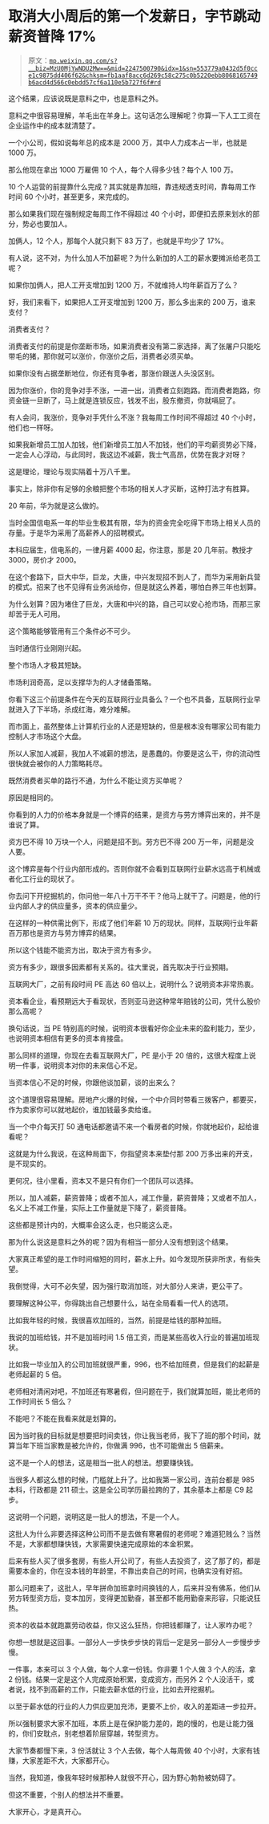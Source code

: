 # 取消大小周后的第一个发薪日，字节跳动薪资普降 17%

> 原文：[`mp.weixin.qq.com/s?__biz=MzU0MjYwNDU2Mw==&mid=2247500790&idx=1&sn=553779a0432d5f0cce1c9875dd406f62&chksm=fb1aaf8acc6d269c58c275c0b5220ebb8068165749b6acd4d566c0ebdd57cf6a110e5b727f6f#rd`](http://mp.weixin.qq.com/s?__biz=MzU0MjYwNDU2Mw==&mid=2247500790&idx=1&sn=553779a0432d5f0cce1c9875dd406f62&chksm=fb1aaf8acc6d269c58c275c0b5220ebb8068165749b6acd4d566c0ebdd57cf6a110e5b727f6f#rd)

这个结果，应该说既是意料之中，也是意料之外。 

意料之中很容易理解，羊毛出在羊身上。这句话怎么理解呢？你算一下人工工资在企业运作中的成本就清楚了。 

一个小公司，假如说每年总的成本是 2000 万，其中人力成本占一半，也就是 1000 万。

那么他现在拿出 1000 万雇佣 10 个人，每个人得多少钱？每个人 100 万。

10 个人运营的前提靠什么完成？其实就是靠加班，靠违规透支时间，靠每周工作时间 60 个小时，甚至更多，来完成的。

那么如果我们现在强制规定每周工作不得超过 40 个小时，即便扣去原来划水的部分，势必也要加人。 

加俩人，12 个人，那每个人就只剩下 83 万了，也就是平均少了 17%。

有人说，这不对，为什么加人不加薪呢？为什么新加的人工的薪水要摊派给老员工呢？ 

如果你加俩人，把人工开支增加到 1200 万，不就维持人均年薪百万了么？

好，我们来看下，如果把人工开支增加到 1200 万，那么多出来的 200 万，谁来支付？ 

消费者支付？

消费者支付的前提是你垄断市场，如果消费者没有第二家选择，离了张屠户只能吃带毛的猪，那你就可以涨价，你涨价之后，消费者必须买单。 

如果你没有占据垄断地位，你还有竞争者，那涨价跟送人头没区别。

因为你涨价，你的竞争对手不涨，一进一出，消费者立刻跑路。而消费者跑路，你资金链一旦断了，马上就是连锁反应，钱发不出，股东撤资，你就嗝屁了。

有人会问，我涨价，竞争对手凭什么不涨？我每周工作时间不得超过 40 个小时，他们也一样呀。 

如果我新增员工加人加钱，他们新增员工加人不加钱，他们的平均薪资势必下降，一定会人心浮动，与此同时，我这边不减薪，我士气高昂，优势在我才对呀？ 

这是理论，理论与现实隔着十万八千里。

事实上，除非你有足够的余粮把整个市场的相关人才买断，这种打法才有胜算。

20 年前，华为就是这么做的。 

当时全国信电系一年的毕业生极其有限，华为的资金完全吃得下市场上相关人员的存量。于是华为采用了高薪养人的招聘模式。

本科应届生，信电系的，一律月薪 4000 起，你注意，那是 20 几年前。教授才 3000，房价才 2000。 

在这个套路下，巨大中华，巨龙，大唐，中兴发现招不到人了，而华为采用新兵营的模式。招来了也不见得有业务派给你，但是就这么养着，哪怕白养三年也划算。

为什么划算？因为堵住了巨龙，大唐和中兴的路，自己可以安心抢市场，而那三家却苦于无人可用。

这个策略能够管用有三个条件必不可少。

当时通信行业刚刚兴起。

整个市场人才极其短缺。

市场利润奇高，足以支撑华为的人才储备策略。

你看下这三个前提条件在今天的互联网行业具备么？一个也不具备，互联网行业早就进入了下半场，杀成红海，难分难解。

而市面上，虽然整体上计算机行业的人还是短缺的，但是根本没有哪家公司有能力控制人才市场这个大盘。

所以人家加人减薪，我加人不减薪的想法，是愚蠢的。你要是这么干，你的流动性很快就会被你的人力策略耗尽。 

既然消费者买单的路行不通，为什么不能让资方买单呢？ 

原因是相同的。

你看到的人力的价格本身就是一个博弈的结果，是资方与劳方博弈出来的，并不是谁说了算。

资方巴不得 10 万块一个人，问题是招不到。劳方巴不得 200 万一年，问题是没人要。 

这个博弈是每个行业内部形成的。否则你就不会看到互联网行业薪水远高于机械或者化工行业的现状了。 

你去问下开挖掘机的，你问他一年八十万干不干？他马上就干了。问题是，他的行业内部人才的供应量多，资本的供应量少。 

在这样的一种供需比例下，形成了他们年薪 10 万的现状。同样，互联网行业年薪百万那也是资方与劳方博弈的结果。 

所以这个钱能不能资方出，取决于资方有多少。 

资方有多少，跟很多因素都有关系的。往大里说，首先取决于行业预期。 

互联网大厂，之前有段时间 PE 高达 60 倍以上，说明什么？说明资本非常热衷。 

资本看企业，看预期远大于看现状，否则亚马逊这种常年赔钱的公司，凭什么股价那么高呢？

换句话说，当 PE 特别高的时候，说明资本很看好你企业未来的盈利能力，至少，也说明资本相信有更多的资本肯接盘。 

那么同样的道理，你现在去看互联网大厂，PE 是小于 20 倍的，这很大程度上说明一件事，说明资本对你的未来信心不足。 

当资本信心不足的时候，你跟他谈加薪，谈的出来么？

这个道理很容易理解。房地产火爆的时候，一个中介同时带看三拨客户，都要买，作为卖家你可以就地起价，谁加钱最多卖给谁。

当一个中介每天打 50 通电话都邀请不来一个看房者的时候，你就地起价，起给谁看呢？

这就是为什么我说，在这种局面下，你指望资本来垫付那 200 万多出来的开支，是不现实的。 

更何况，往小里看，资本又不是只有你们一个团队可以选择。

所以，加人减薪，薪资普降；或者不加人，减工作量，薪资普降；又或者不加人，名义上不减工作量，实际上工作量就是下降了，薪资普降。 

这些都是预计内的，大概率会这么走，也只能这么走。

那为什么说这是意料之外的呢？因为有相当一部分人没有想到这个结果。 

大家真正希望的是工作时间缩短的同时，薪水上升。如今发现所获非所求，有些失望。

我倒觉得，大可不必失望，因为强行取消加班，对大部分人来讲，更公平了。

要理解这种公平，你得跳出自己想要什么，站在全局看看一代人的选项。

比如我年轻的时候，我很喜欢加班的，当然，前提是给钱的那种加班。

我说的加班给钱，并不是加班时间 1.5 倍工资，而是某些高收入行业的普遍加班现状。

比如我一毕业加入的公司加班就很严重，996，也不给加班费，但是我们的起薪是老师起薪的 5 倍。

老师相对清闲对吧，不加班还有寒暑假，但问题在于，我们就算加班，能比老师的工作时间长 5 倍么？

不能吧？不能在我看来就是划算的。

因为当时我的目标就是想要把时间卖钱，你让我当老师，我下了班的那个时间，就算当年下班当家教是被允许的，你做满 996，也不可能做出 5 倍薪来。 

这不是一个人的想法，这是相当一批人的想法。想要赚快钱。 

当很多人都这么想的时候，门槛就上升了。比如我第一家公司，连前台都是 985 本科，行政都是 211 硕士。这是全公司学历最拉跨的了，其余基本上都是 C9 起步。

这说明一个问题，说明这是一批人的想法，不是一个人。 

这批人为什么非要选择这种公司而不是去做有寒暑假的老师呢？难道犯贱么？当然不是，大家都想赚快钱，大家需要快速完成原始的本金积累。

后来有些人买了很多套房，有些人开公司了，有些人去投资了，这了那了的，都是需要本金的，你在没本钱的年龄里，不靠出卖自己的时间，也确实没有好招。 

那么问题来了，这批人，早年拼命加班拿时间换钱的人，后来并没有佛系，他们从劳方转型资方后，变本加厉，变得更加勤奋，甚至都不能用勤奋来形容，只能说狂热。

资本的收益本就跑赢劳动收益，你又这么狂热，你把钱都赚了，让人家咋办呢？ 

你想一想就是这回事。一部分人一步快步步快的背后一定是另一部分人一步慢步步慢。 

一件事，本来可以 3 个人做，每个人拿一份钱。你非要 1 个人做 3 个人的活，拿 2 份钱。结果一定是这个人完成原始积累，变成资方，而另外 2 个人没活干，或者说，找不到高薪的工作，只能去薪水低的行业，比如去开挖掘机。 

以至于薪水低的行业的人力供应更加充沛，更要不上价，收入的差距进一步拉开。 

所以强制要求大家不加班，本质上是在保护能力差的，跑的慢的，也是让能力强的，你们安耽点，别老想着阶层穿越，转型资方。

大家节奏都慢下来，3 份活就让 3 个人去做，每个人每周做 40 个小时，大家有钱赚，大家差距不大，大家都开心。 

当然，我知道，像我年轻时候那种人就很不开心，因为野心勃勃被妨碍了。 

但这不重要，个别人的想法并不重要。 

大家开心，才是真开心。